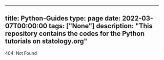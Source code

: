 
---
title: Python-Guides
type: page
date: 2022-03-07T00:00:00
tags: ["None"]
description: "This repository contains the codes for the Python tutorials on statology.org"
---


404: Not Found